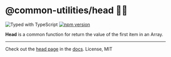 # @common-utilities/head 🧰👤

![Typed with TypeScript](https://flat.badgen.net/badge/icon/Typed?icon=typescript&label&labelColor=blue&color=555555)
[![npm version](https://badge.fury.io/js/%40common-utilities%2Fhead.svg)](https://badge.fury.io/js/%40common-utilities%2Fhead)

**Head** is a common function for return the value of the first item in an Array.

---

Check out the [head page](https://www.common-utilities.com/utilities/packages/head) in the [docs](https://www.common-utilities.com). License, MIT
